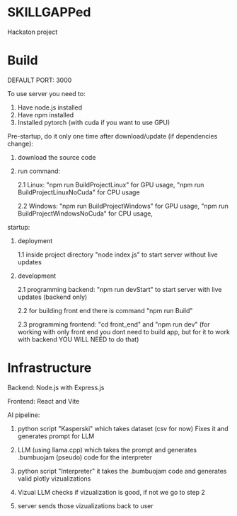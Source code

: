 # SKILLGAPPed

Hackaton project

# Build

DEFAULT PORT: 3000

To use server you need to:
1. Have node.js installed
2. Have npm installed
3. Installed pytorch (with cuda if you want to use GPU)

Pre-startup, do it only one time after download/update (if dependencies change):
1. download the source code
2. run command:

    2.1  Linux: "npm run BuildProjectLinux" for GPU usage, "npm run BuildProjectLinuxNoCuda" for CPU usage

    2.2  Windows: "npm run BuildProjectWindows" for GPU usage, "npm run BuildProjectWindowsNoCuda" for CPU usage,  

startup:
1. deployment

    1.1 inside project directory "node index.js" to start server without live updates

2. development

    2.1 programming backend: "npm run devStart" to start server with live updates (backend only)

    2.2 for building front end there is command "npm run Build"

    2.3 programming frontend: "cd front_end" and "npm run dev" (for working with only front end you dont need to build app, but for it to work with backend YOU WILL NEED to do that) 


# Infrastructure

Backend:
Node.js with Express.js

Frontend: 
React and Vite

AI pipeline:
1. python script "Kasperski" which takes dataset (csv for now) Fixes it and generates prompt for LLM

2. LLM (using llama.cpp) which takes the prompt and generates .bumbuojam (pseudo) code for the interpreter

3. python script "Interpreter" it takes the .bumbuojam code and generates valid plotly vizualizations

4. Vizual LLM checks if vizualization is good, if not we go to step 2

5. server sends those vizualizations back to user